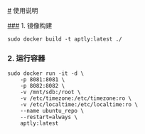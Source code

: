 [#](#) 使用说明

[###](###) 1. 镜像构建

```
sudo docker build -t aptly:latest ./

```
### 2. 运行容器
```
sudo docker run -it -d \
    -p 8081:8081 \
    -p 8082:8082 \
    -v /mnt/sdb:/root \
    -v /etc/timezone:/etc/timezone:ro \
    -v /etc/localtime:/etc/localtime:ro \
    --name ubuntu_repo \
    --restart=always \
    aptly:latest
```
